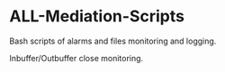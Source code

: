 # ALL-Mediation-Scripts

Bash scripts of alarms and files monitoring and logging.

Inbuffer/Outbuffer close monitoring. 
